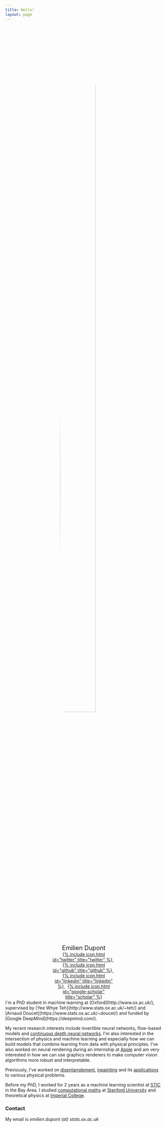 ```yaml
---
title: Hello!
layout: page
---
```


<div style="margin: auto; width: 40%">
  <img src="{{ site.url }}/imgs/profile.jpg" style="display:block; margin-left:auto; margin-right:auto; border-radius:50%; width:75%;">

  <p style="text-align:center; margin-top:5%; margin-bottom:0%; font-size: 140%;">
    Emilien Dupont
  </p>
  <p style="text-align:center; margin:0%;">
    <a href="https://www.twitter.com/emidup">
      {% include icon.html id="twitter" title="twitter" %}
    </a>
    &nbsp;
    <a href="https://github.com/EmilienDupont">
      {% include icon.html id="github" title="github" %}
    </a>
    &nbsp;
    <a href="https://linkedin.com/in/emiliendupont">
      {% include icon.html id="linkedin" title="linkedin" %}
    </a>
    &nbsp;
    <a href="https://scholar.google.com/citations?user=IY5WyIEAAAAJ&hl=en">
      {% include icon.html id="google-scholar" title="scholar" %}
    </a>
  </p>
</div>
<br style="line-height:10%;">
I'm a PhD student in machine learning at [Oxford](http://www.ox.ac.uk/), supervised by [Yee Whye Teh](http://www.stats.ox.ac.uk/~teh/) and [Arnaud Doucet](https://www.stats.ox.ac.uk/~doucet/) and funded by [Google DeepMind](https://deepmind.com/).

My recent research interests include invertible neural networks, flow-based models  and [continuous depth neural networks](https://arxiv.org/abs/1904.01681). I'm also interested in the intersection of physics and machine learning and especially how we can build models that combine learning from data with physical principles. I've also worked on neural rendering during an internship at [Apple](https://apple.com/) and am very interested in how we can use graphics renderers to make computer vision algorithms more robust and interpretable.

Previously, I've worked on [disentanglement](https://arxiv.org/abs/1804.00104), [inpainting](https://arxiv.org/abs/1802.03065) and its [applications](https://arxiv.org/abs/1810.03728) to various physical problems.

Before my PhD, I worked for 2 years as a machine learning scientist at [STIC](http://www.slb.com/about/rd/technology/stic.aspx) in the Bay Area. I studied [computational maths](https://icme.stanford.edu/) at [Stanford University](https://www.stanford.edu/) and theoretical physics at [Imperial College](https://www.imperial.ac.uk/).

### Contact

My email is _emilien.dupont (at) stats.ox.ac.uk_
